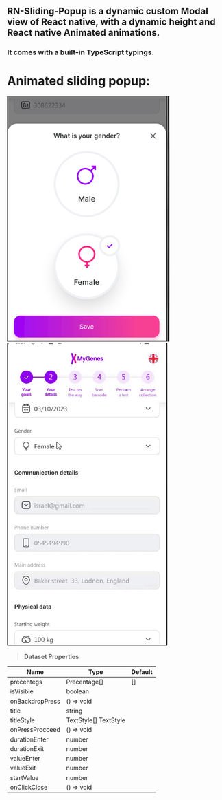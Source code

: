 ## RN-Sliding-Popup is a dynamic custom Modal view of React native, with a dynamic height and React native Animated animations.

### It comes with a built-in TypeScript typings.

# Animated sliding popup:

![Screenshot of a popup: ](./assets/images/popup.png)
![](./assets/videos/popup.gif)

> **Dataset Properties**

| Name            | Type                  | Default |
| --------------- | --------------------- | ------- |
| precentegs      | Precentage[]          | []      |
| isVisible       | boolean               |
| onBackdropPress | () => void            |
| title           | string                |
| titleStyle      | TextStyle[] TextStyle |
| onPressProcceed | () => void            |
| durationEnter   | number                |
| durationExit    | number                |
| valueEnter      | number                |
| valueExit       | number                |
| startValue      | number                |
| onClickClose    | () => void            |
